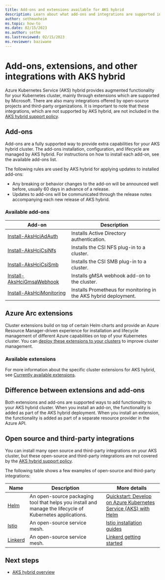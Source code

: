 ```yaml
---
title: Add-ons and extensions available for AKS hybrid
description: Learn about what add-ons and integrations are supported in AKS hybrid
author: sethmanheim
ms.topic: how-to
ms.date: 02/15/2023
ms.author: sethm 
ms.lastreviewed: 02/15/2023
ms.reviewer: baziwane
---
```


# Add-ons, extensions, and other integrations with AKS hybrid

Azure Kubernetes Service (AKS) hybrid provides augmented functionality for your Kubernetes cluster, mainly through extensions which are supported by Microsoft. There are also many integrations offered by open-source projects and third-party organizations. It is important to note that these integrations, which are not supported by AKS hybrid, are not included in the [AKS hybrid support policy](support-policies.md).

## Add-ons

Add-ons are a fully supported way to provide extra capabilities for your AKS hybrid cluster. The add-ons installation, configuration, and lifecycle are managed by AKS hybrid. For instructions on how to install each add-on, see the available add-ons list.

The following rules are used by AKS hybrid for applying updates to installed add-ons:

- Any breaking or behavior changes to the add-on will be announced well before, usually 60 days in advance of a release.
- Updates to add-ons will be communicated through the release notes accompanying each new release of AKS hybrid.

### Available add-ons

| Add-on                           | Description                                                  |
|--------------------------------------|------------------------------------------------------------------|
| [Install-AksHciAdAuth](reference/ps/install-akshciadauth.md)      | Installs Active Directory authentication.                        |
| [Install-AksHciCsiNfs](reference/ps/install-akshcicsinfs.md)      | Installs the CSI NFS plug-in to a cluster.                       |
| [Install-AksHciCsiSmb](reference/ps/install-akshcicsismb.md)      | Installs the CSI SMB plug-in to a cluster.                       |
| [Install-AksHciGmsaWebhook](reference/ps/install-akshcigmsawebhook.md) | Installs gMSA webhook add-on to the cluster.                     |
| [Install-AksHciMonitoring](reference/ps/install-akshcimonitoring.md)  | Installs Prometheus for monitoring in the AKS hybrid deployment. |

## Azure Arc extensions

Cluster extensions build on top of certain Helm charts and provide an Azure Resource Manager-driven experience for installation and lifecycle
management of different Azure capabilities on top of your Kubernetes cluster. You can [deploy these extensions to your clusters](/azure/azure-arc/kubernetes/extensions) to improve cluster management.

### Available extensions

For more information about the specific cluster extensions for AKS hybrid, see [Currently available extensions](/azure/azure-arc/kubernetes/extensions-release).

## Difference between extensions and add-ons

Both extensions and add-ons are supported ways to add functionality to your AKS hybrid cluster. When you install an add-on, the functionality is added as part of the AKS hybrid deployment. When you install an extension, the functionality is added as part of a separate resource provider in the Azure API.

## Open source and third-party integrations

You can install many open source and third-party integrations on your AKS cluster, but these open-source and third-party integrations are not covered by the [AKS hybrid support policy](support-policies.md).

The following table shows a few examples of open-source and third-party integrations:

| Name                | Description                                                                                           | More details                                                                                                                                                               |
|-------------------------|-----------------------------------------------------------------------------------------------------------|--------------------------------------------------------------------------------------------------------------------------------------------------------------------------------|
| [Helm](https://helm.sh/)         | An open-source packaging tool that helps you install and manage the lifecycle of Kubernetes applications. | [Quickstart: Develop on Azure Kubernetes Service (AKS) with Helm](/azure/aks/quickstart-helm)                                                                                                     |
| [Istio](https://istio.io/)        | An open-source service mesh.                                                                              | [Istio installation guides](https://istio.io/latest/docs/setup/install/)                                                                                                                                        |
| [Linkerd](https://linkerd.io/)      | An open-source service mesh.                                                                              | [Linkerd getting started](https://linkerd.io/getting-started/)                                                                                                                                             |

## Next steps

- [AKS hybrid overview](aks-hybrid-options-overview.md)
